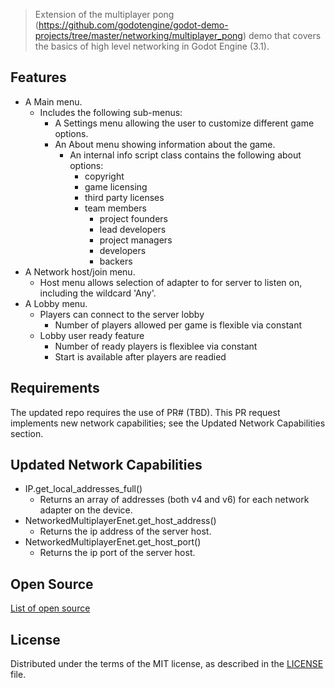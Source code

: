 > Extension of the multiplayer pong (https://github.com/godotengine/godot-demo-projects/tree/master/networking/multiplayer_pong) demo that covers the basics of high level networking in Godot Engine (3.1).

## Features

* A Main menu.
  * Includes the following sub-menus:
    * A Settings menu allowing the user to customize different game options.
    * An About menu showing information about the game.
      * An internal info script class contains the following about options:
        * copyright
        * game licensing
        * third party licenses
        * team members
          * project founders
          * lead developers
          * project managers
          * developers
          * backers
* A Network host/join menu.
  * Host menu allows selection of adapter to for server to listen on, including the wildcard 'Any'.
* A Lobby menu.
  * Players can connect to the server lobby
    * Number of players allowed per game is flexible via constant
  * Lobby user ready feature
    * Number of ready players is flexiblee via constant
    * Start is available after players are readied

## Requirements

The updated repo requires the use of PR# (TBD).   This PR request implements new network capabilities; see the Updated Network Capabilities section.

## Updated Network Capabilities

* IP.get_local_addresses_full()
  * Returns an array of addresses (both v4 and v6) for each network adapter on the device.
* NetworkedMultiplayerEnet.get_host_address()
  * Returns the ip address of the server host.
* NetworkedMultiplayerEnet.get_host_port()
  * Returns the ip port of the server host.

## Open Source

[List of open source](opensource.md)

## License
Distributed under the terms of the MIT license, as described in the [LICENSE](LICENSE) file.
